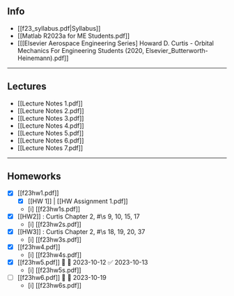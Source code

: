 ## Info

- [[f23_syllabus.pdf|Syllabus]]
- [[Matlab R2023a for ME Students.pdf]]
- [[[Elsevier Aerospace Engineering Series] Howard D. Curtis - Orbital Mechanics For Engineering Students (2020, Elsevier_Butterworth-Heinemann).pdf]]


---
## Lectures
- [[Lecture Notes 1.pdf]]
- [[Lecture Notes 2.pdf]]
- [[Lecture Notes 3.pdf]]
- [[Lecture Notes 4.pdf]]
- [[Lecture Notes 5.pdf]]
- [[Lecture Notes 6.pdf]]
- [[Lecture Notes 7.pdf]]


---
## Homeworks
- [x] [[f23hw1.pdf]]
	- [x] [[HW 1]] | [[HW Assignment 1.pdf]]
	- [i] [[f23hw1s.pdf]] 
- [x] [[HW2]] : Curtis Chapter 2, #\s 9, 10, 15, 17
	- [i] [[f23hw2s.pdf]] 
- [x] [[HW3]] : Curtis Chapter 2, #\s 18, 19, 20, 37
	- [i] [[f23hw3s.pdf]] 
- [x] [[f23hw4.pdf]]
	- [i] [[f23hw4s.pdf]] 
- [x] [[f23hw5.pdf]] 🔼 📅 2023-10-12 ✅ 2023-10-13
	- [i] [[f23hw5s.pdf]] 
- [ ] [[f23hw6.pdf]] 🔼 📅 2023-10-19 
	- [i] [[f23hw6s.pdf]]
